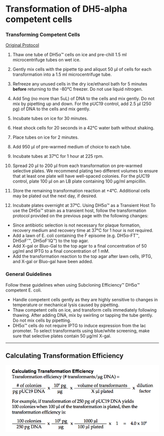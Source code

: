 # Transformation of DH5-alpha competent cells

### Transforming Competent Cells

[Original Protocol](https://assets.thermofisher.com/TFS-Assets/LSG/manuals/subcloningefficiencydh5alpha_man.pdf)

1. Thaw one tube of DH5α™ cells on ice and pre-chill 1.5 ml microcentrifuge tubes on wet ice.

2. Gently mix cells with the pipette tip and aliquot 50 µl of cells for
each transformation into a 1.5 ml microcentrifuge tube.

3. Refreeze any unused cells in the dry ice/ethanol bath for 5 minutes
**before** returning to the -80°C freezer. Do not use liquid nitrogen.

4. Add 5ng (no more than 5uL) of DNA to the cells and mix gently. Do not
mix by pipetting up and down. For the pUC19 control, add 2.5 µl
(250 pg) of DNA to the cells and mix gently.

5. Incubate tubes on ice for 30 minutes.

6. Heat shock cells for 20 seconds in a 42°C water bath without
shaking.

7. Place tubes on ice for 2 minutes.

8. Add 950 µl of pre-warmed medium of choice to each tube.

9. Incubate tubes at 37°C for 1 hour at 225 rpm.

10. Spread 20 µl to 200 µl from each transformation on pre-warmed
selective plates. We recommend plating two different volumes to
ensure that at least one plate will have well-spaced colonies. For
the pUC19 control, plate 100 µl on an LB plate containing
100 µg/ml ampicillin.

11. Store the remaining transformation reaction at +4°C. Additional
cells may be plated out the next day, if desired.

12. Incubate plates overnight at 37°C.
Using DH5α™ as a Transient Host
To use the DH5α™ strain as a transient host, follow the transformation
protocol provided on the previous page with the following changes:
  - Since antibiotic selection is not necessary for plaque formation,
recovery medium and recovery time at 37°C for 1 hour is not
required.
  - Add a lawn of E. coli containing the F episome (e.g. DH5α-FT™,
DH5αF'™, DH5αF'IQ™) to the top agar.
  - Add X-gal or Bluo-Gal to the top agar to a final concentration of
50 µg/ml and IPTG to a final concentration of 1 mM.
  - Add the transformation reaction to the top agar after lawn cells,
IPTG, and X-gal or Bluo-gal have been added.


### General Guidelines
Follow these guidelines when using Subcloning Efficiency™ DH5α™
competent E. coli.

-  Handle competent cells gently as they are highly sensitive to changes
in temperature or mechanical lysis caused by pipetting.
- Thaw competent cells on ice, and transform cells immediately
following thawing. After adding DNA, mix by swirling or tapping
the tube gently. Do not mix cells by pipetting.
- DH5α™ cells do not require IPTG to induce expression from the lac
promoter. To select transformants using blue/white screening, make
sure that selective plates contain 50 µg/ml X-gal.

________________________

## Calculating Transformation Efficiency

![](cache/CFU_Calc.png?raw=true)
